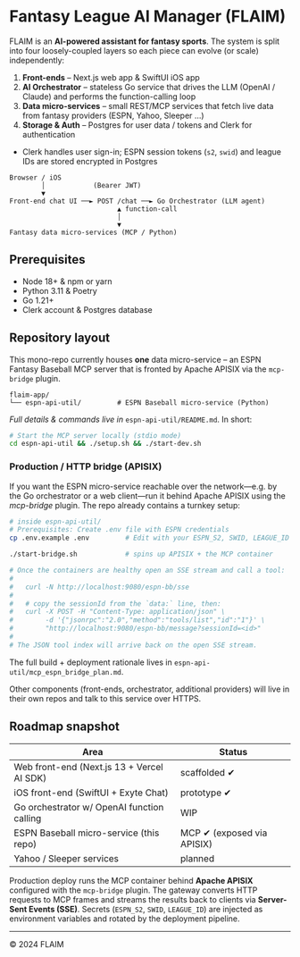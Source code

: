 # Fantasy League AI Manager (FLAIM)

FLAIM is an **AI-powered assistant for fantasy sports**.  The system is split into four loosely-coupled layers so each piece can evolve (or scale) independently:

1. **Front-ends** – Next.js web app & SwiftUI iOS app
2. **AI Orchestrator** – stateless Go service that drives the LLM (OpenAI / Claude) and performs the function-calling loop
3. **Data micro-services** – small REST/MCP services that fetch live data from fantasy providers (ESPN, Yahoo, Sleeper …)
4. **Storage & Auth** – Postgres for user data / tokens and Clerk for authentication  
  - Clerk handles user sign-in; ESPN session tokens (`s2`, `swid`) and league IDs are stored encrypted in Postgres

```text
Browser / iOS
        │            (Bearer JWT)
        ▼
Front-end chat UI ──► POST /chat ──► Go Orchestrator (LLM agent)
                           ▲ function-call
                           │
                           ▼
Fantasy data micro-services (MCP / Python)
```

## Prerequisites

- Node 18+ & npm or yarn
- Python 3.11 & Poetry
- Go 1.21+
- Clerk account & Postgres database

## Repository layout

This mono-repo currently houses **one** data micro-service – an ESPN Fantasy Baseball MCP server that is fronted by Apache APISIX via the `mcp-bridge` plugin.

```
flaim-app/
└── espn-api-util/         # ESPN Baseball micro-service (Python)
```

*Full details & commands live in* `espn-api-util/README.md`.  In short:

```bash
# Start the MCP server locally (stdio mode)
cd espn-api-util && ./setup.sh && ./start-dev.sh
```

### Production / HTTP bridge (APISIX)

If you want the ESPN micro-service reachable over the network—e.g. by the Go orchestrator or a web client—run it behind Apache APISIX using the *mcp-bridge* plugin.  The repo already contains a turnkey setup:

```bash
# inside espn-api-util/
# Prerequisites: Create .env file with ESPN credentials
cp .env.example .env         # Edit with your ESPN_S2, SWID, LEAGUE_ID

./start-bridge.sh            # spins up APISIX + the MCP container

# Once the containers are healthy open an SSE stream and call a tool:
#
#   curl -N http://localhost:9080/espn-bb/sse
#
#   # copy the sessionId from the `data:` line, then:
#   curl -X POST -H "Content-Type: application/json" \
#        -d '{"jsonrpc":"2.0","method":"tools/list","id":"1"}' \
#        "http://localhost:9080/espn-bb/message?sessionId=<id>"
#
# The JSON tool index will arrive back on the open SSE stream.
```

The full build + deployment rationale lives in `espn-api-util/mcp_espn_bridge_plan.md`.

Other components (front-ends, orchestrator, additional providers) will live in their own repos and talk to this service over HTTPS.

## Roadmap snapshot

| Area | Status |
|------|--------|
| Web front-end (Next.js 13 + Vercel AI SDK) | scaffolded ✔︎ |
| iOS front-end (SwiftUI + Exyte Chat) | prototype ✔︎ |
| Go orchestrator w/ OpenAI function calling | WIP |
| ESPN Baseball micro-service (this repo) | MCP ✔︎ (exposed via APISIX) |
| Yahoo / Sleeper services | planned |

Production deploy runs the MCP container behind **Apache APISIX** configured with the `mcp-bridge` plugin.  The gateway converts HTTP requests to MCP frames and streams the results back to clients via **Server-Sent Events (SSE)**.  Secrets (`ESPN_S2`, `SWID`, `LEAGUE_ID`) are injected as environment variables and rotated by the deployment pipeline.

---
© 2024 FLAIM